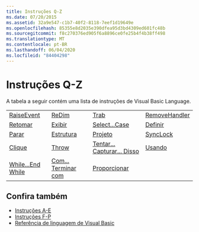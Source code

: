 ```yaml
---
title: Instruções Q-Z
ms.date: 07/20/2015
ms.assetid: 32a9e547-c1b7-40f2-8118-7eef1d19649e
ms.openlocfilehash: 85355e8d2035e390dfea95d3bd4309ed601fc48b
ms.sourcegitcommit: f8c270376ed905f6a8896ce0fe25b4f4b38ff498
ms.translationtype: MT
ms.contentlocale: pt-BR
ms.lasthandoff: 06/04/2020
ms.locfileid: "84404298"
---
```

# <a name="q-z-statements"></a>Instruções Q-Z
A tabela a seguir contém uma lista de instruções de Visual Basic Language.  
  
|||||  
|---|---|---|---|  
|[RaiseEvent](raiseevent-statement.md)|[ReDim](redim-statement.md)|[Trab](rem-statement.md)|[RemoveHandler](removehandler-statement.md)|  
|[Retomar](resume-statement.md)|[Exibir](return-statement.md)|[Select...Case](select-case-statement.md)|[Definir](set-statement.md)|  
|[Parar](stop-statement.md)|[Estrutura](structure-statement.md)|[Projeto](sub-statement.md)|[SyncLock](synclock-statement.md)|  
|[Clique](then-statement.md)|[Throw](throw-statement.md)|[Tentar... Capturar... Disso](try-catch-finally-statement.md)|[Usando](using-statement.md)|  
|[While...End While](while-end-while-statement.md)|[Com... Terminar com](with-end-with-statement.md)|[Proporcionar](yield-statement.md)||  
  
## <a name="see-also"></a>Confira também

- [Instruções A-E](a-e-statements.md)
- [Instruções F-P](f-p-statements.md)
- [Referência de linguagem de Visual Basic](../index.md)
